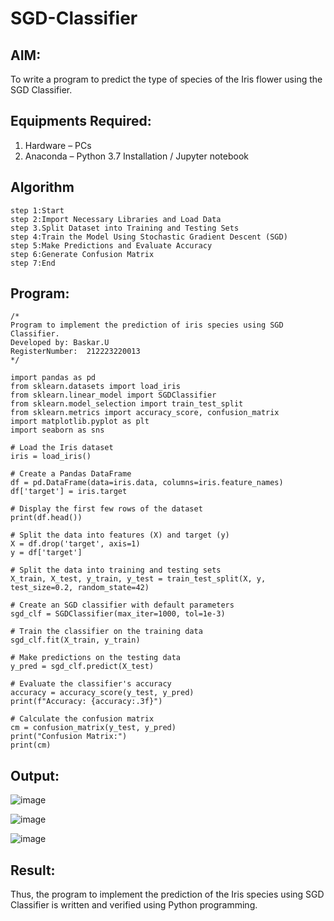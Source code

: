 # SGD-Classifier
## AIM:
To write a program to predict the type of species of the Iris flower using the SGD Classifier.

## Equipments Required:
1. Hardware – PCs
2. Anaconda – Python 3.7 Installation / Jupyter notebook

## Algorithm
```
step 1:Start
step 2:Import Necessary Libraries and Load Data
step 3.Split Dataset into Training and Testing Sets
step 4:Train the Model Using Stochastic Gradient Descent (SGD)
step 5:Make Predictions and Evaluate Accuracy
step 6:Generate Confusion Matrix
step 7:End
```
## Program:
```
/*
Program to implement the prediction of iris species using SGD Classifier.
Developed by: Baskar.U
RegisterNumber:  212223220013
*/
```
```
import pandas as pd
from sklearn.datasets import load_iris
from sklearn.linear_model import SGDClassifier
from sklearn.model_selection import train_test_split
from sklearn.metrics import accuracy_score, confusion_matrix
import matplotlib.pyplot as plt
import seaborn as sns

# Load the Iris dataset
iris = load_iris()

# Create a Pandas DataFrame
df = pd.DataFrame(data=iris.data, columns=iris.feature_names)
df['target'] = iris.target

# Display the first few rows of the dataset
print(df.head())

# Split the data into features (X) and target (y)
X = df.drop('target', axis=1)
y = df['target']

# Split the data into training and testing sets
X_train, X_test, y_train, y_test = train_test_split(X, y, test_size=0.2, random_state=42)

# Create an SGD classifier with default parameters
sgd_clf = SGDClassifier(max_iter=1000, tol=1e-3)

# Train the classifier on the training data
sgd_clf.fit(X_train, y_train)

# Make predictions on the testing data
y_pred = sgd_clf.predict(X_test)

# Evaluate the classifier's accuracy
accuracy = accuracy_score(y_test, y_pred)
print(f"Accuracy: {accuracy:.3f}")

# Calculate the confusion matrix
cm = confusion_matrix(y_test, y_pred)
print("Confusion Matrix:")
print(cm)
```
## Output:
![image](https://github.com/user-attachments/assets/5c35342c-f1e8-43cc-9feb-2374197a1eae)

![image](https://github.com/user-attachments/assets/bd91d325-c632-4412-b673-fa71c88a8dc1)

![image](https://github.com/user-attachments/assets/bcbc1451-c9a8-477e-a7ad-04e8c3c89b10)

## Result:
Thus, the program to implement the prediction of the Iris species using SGD Classifier is written and verified using Python programming.
